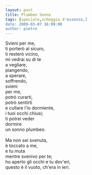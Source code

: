 ```yaml
---
layout: post
title: Plumbeo Sonno
tags: [speciale,scheggia d'essenza,]
date: 2009-03-07 16:09:00
author: pietro
---
```

Svieni per me,<br/>ti porterò al sicuro,<br/>ti resterò vicino,<br/>mi vedrai su di te<br/>a vegliare,<br/>piangendo,<br/>a sperare,<br/>soffrendo,<br/>svieni<br/>per me,<br/>potrò curarti,<br/>potrò sentirti<br/>e cullare l'io dormiente,<br/>i tuoi occhi chiusi;<br/>ti potrei veder<br/>dormire<br/>un sonno plumbeo.<br/><br/>Ma non sei svenuta,<br/>è toccato a me,<br/>e tu muta<br/>mentre svenivo per te;<br/>ho aperto gli occhi e tu dov'eri,<br/>questo è il vuoto, ch'era in ieri.
